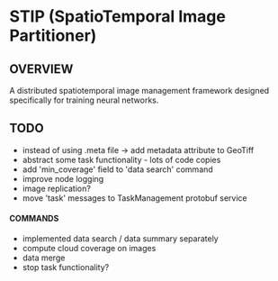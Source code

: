 # STIP (SpatioTemporal Image Partitioner)
## OVERVIEW
A distributed spatiotemporal image management framework designed specifically for training neural networks.

## TODO
- instead of using .meta file -> add metadata attribute to GeoTiff
- abstract some task functionality - lots of code copies
- add 'min_coverage' field to 'data search' command
- improve node logging
- image replication?
- move 'task' messages to TaskManagement protobuf service
#### COMMANDS 
- implemented data search / data summary separately
- compute cloud coverage on images
- data merge
- stop task functionality?

